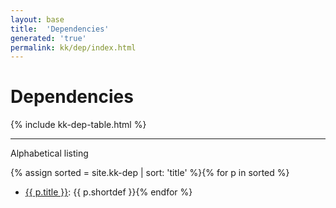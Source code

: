 ```yaml
---
layout: base
title:  'Dependencies'
generated: 'true'
permalink: kk/dep/index.html
---
```


# Dependencies

{% include kk-dep-table.html %}

----------

Alphabetical listing

{% assign sorted = site.kk-dep | sort: 'title' %}{% for p in sorted %}
* [{{ p.title }}](): {{ p.shortdef }}{% endfor %}
